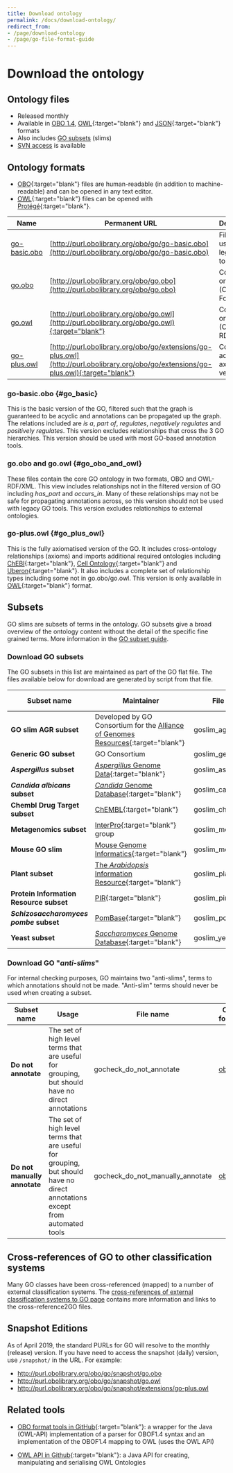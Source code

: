 ```yaml
---
title: Download ontology
permalink: /docs/download-ontology/
redirect_from: 
- /page/download-ontology
- /page/go-file-format-guide
---
```


# Download the ontology

## Ontology files
+ Released monthly 
+ Available in [OBO 1.4](http://owlcollab.github.io/oboformat/doc/obo-syntax.html), [OWL](https://github.com/owlcs/owlapi){:target="blank"} and [JSON](https://github.com/geneontology/obographs/){:target="blank"} formats
+ Also includes [GO subsets](/docs/go-subset-guide/) (slims)
+ [SVN access](/docs/SVN-access/) is available

## Ontology formats

+ [OBO](http://owlcollab.github.io/oboformat/doc/obo-syntax.html){:target="blank"} files are human-readable (in addition to machine-readable) and can be opened in any text editor. 
+ [OWL](https://github.com/owlcs/owlapi){:target="blank"} files can be opened with [Protégé](https://protege.stanford.edu/){:target="blank"}.

|Name 	|Permanent URL |	Description|
|-------|--------------|-------------|
|[go-basic.obo](#go_basic)|	[http://purl.obolibrary.org/obo/go/go-basic.obo](http://purl.obolibrary.org/obo/go/go-basic.obo)|	Filtered, for use with legacy tools|
|[go.obo](#go_obo_and_owl) |		[http://purl.obolibrary.org/obo/go.obo](http://purl.obolibrary.org/obo/go.obo)|	Core ontology (OBO Format)|
|[go.owl](#go_obo_and_owl) |		[http://purl.obolibrary.org/obo/go.owl](http://purl.obolibrary.org/obo/go.owl){:target="blank"} |	Core ontology (OWL RDF/XML)|
|[go-plus.owl](#go_plus_owl) |		[http://purl.obolibrary.org/obo/go/extensions/go-plus.owl](http://purl.obolibrary.org/obo/go/extensions/go-plus.owl){:target="blank"} 	|Core plus additional axioms, vetted|

### go-basic.obo {#go_basic}

This is the basic version of the GO, filtered such that the graph is guaranteed to be acyclic and annotations can be propagated up the graph. The relations included are *is a*, *part of*, *regulates*, *negatively regulates* and *positively regulates*. This version excludes relationships that cross the 3 GO hierarchies. This version should be used with most GO-based annotation tools.

### go.obo and go.owl {#go_obo_and_owl}

These files contain the core GO ontology in two formats, OBO and OWL-RDF/XML. This view includes relationships not in the filtered version of GO including *has_part* and *occurs_in*. Many of these relationships may not be safe for propagating annotations across, so this version should not be used with legacy GO tools. This version excludes relationships to external ontologies.

### go-plus.owl {#go_plus_owl}

This is the fully axiomatised version of the GO. It includes cross-ontology relationships (axioms) and imports additional required ontologies including [ChEBI](https://www.ebi.ac.uk/chebi/){:target="blank"}, [Cell Ontology](http://www.obofoundry.org/ontology/cl.html){:target="blank"} and [Uberon](http://uberon.github.io/){:target="blank"}. It also includes a complete set of relationship types including some not in go.obo/go.owl. This version is only available in [OWL](https://www.w3.org/OWL/){:target="blank"} format.

## Subsets

GO slims are subsets of terms in the ontology. GO subsets give a broad overview of the ontology content without the detail of the specific fine grained terms. More information in the [GO subset guide](/docs/go-subset-guide/).

### Download GO subsets

The GO subsets in this list are maintained as part of the GO flat file. The files available below for download are generated by script from that file.


|**Subset name**|**Maintainer**|**File name**|**OBO format**|**OWL format**|**json format**|
|------------------|-------------|-------------|-------------|------------|-------------|
|**GO slim AGR subset**|Developed by GO Consortium for the [Alliance of Genomes Resources](https://www.alliancegenome.org/){:target="blank"} |goslim_agr  |[obo](http://current.geneontology.org/ontology/subsets/goslim_agr.obo) |[owl](http://current.geneontology.org/ontology/subsets/goslim_agr.owl){:target="blank"}  |[json](http://current.geneontology.org/ontology/subsets/goslim_agr.json){:target="blank"}  |
|**Generic GO subset**|GO Consortium |goslim_generic|[obo](http://current.geneontology.org/ontology/subsets/goslim_generic.obo)| [owl](http://current.geneontology.org/ontology/subsets/goslim_generic.owl){:target="blank"}  |[json](http://current.geneontology.org/ontology/subsets/goslim_generic.json){:target="blank"}  |
|*__Aspergillus__* **subset**|[_Aspergillus_ Genome Data](http://www.aspgd.org/){:target="blank"} |goslim_aspergillus|[obo](http://current.geneontology.org/ontology/subsets/goslim_aspergillus.obo) |[owl](http://current.geneontology.org/ontology/subsets/goslim_aspergillus.owl){:target="blank"}  |[json](http://current.geneontology.org/ontology/subsets/goslim_aspergillus.json){:target="blank"}  |
|*__Candida albicans__* **subset**|[_Candida_ Genome Database](http://www.candidagenome.org/){:target="blank"} |goslim_candida|[obo](http://current.geneontology.org/ontology/subsets/goslim_candida.obo)|[owl](http://current.geneontology.org/ontology/subsets/goslim_candida.owl){:target="blank"}  |[json](http://current.geneontology.org/ontology/subsets/goslim_candida.json){:target="blank"}  |
|**Chembl Drug Target subset**|[ChEMBL](https://www.ebi.ac.uk/chembl/){:target="blank"} |goslim_chembl|[obo](http://current.geneontology.org/ontology/subsets/goslim_chembl.obo) |[owl](http://current.geneontology.org/ontology/subsets/goslim_chembl.owl){:target="blank"}  |[json](http://current.geneontology.org/ontology/subsets/goslim_chembl.json){:target="blank"} |
|**Metagenomics subset**|[InterPro](http://www.ebi.ac.uk/interpro/){:target="blank"}  group|goslim_metagenomic|[obo](http://current.geneontology.org/ontology/subsets/goslim_metagenomics.obo) | [owl](http://current.geneontology.org/ontology/subsets/goslim_metagenomics.owl){:target="blank"}  |[json](http://current.geneontology.org/ontology/subsets/goslim_metagenomics.json){:target="blank"} |
|**Mouse GO slim**|[Mouse Genome Informatics](http://www.informatics.jax.org/){:target="blank"} |goslim_mouse|[obo](http://current.geneontology.org/ontology/subsets/goslim_mouse.obo) |[owl](http://current.geneontology.org/ontology/subsets/goslim_mouse.owl){:target="blank"}  |[json](http://current.geneontology.org/ontology/subsets/goslim_mouse.json){:target="blank"}  |
|**Plant subset**|[The _Arabidopsis_ Information Resource](https://www.arabidopsis.org/){:target="blank"} |goslim_plant|[obo](http://current.geneontology.org/ontology/subsets/goslim_plant.obo) |[owl](http://current.geneontology.org/ontology/subsets/goslim_plant.owl){:target="blank"}  |[json](http://current.geneontology.org/ontology/subsets/goslim_plant.json){:target="blank"}  |
|**Protein Information Resource subset**|[PIR](https://pir.georgetown.edu/){:target="blank"} |goslim_pir|[obo](http://current.geneontology.org/ontology/subsets/goslim_pir.obo) |[owl](http://current.geneontology.org/ontology/subsets/goslim_pir.owl){:target="blank"}  |[json](http://current.geneontology.org/ontology/subsets/goslim_pir.json){:target="blank"}  |
|*__Schizosaccharomyces pombe__* **subset**|[PomBase](https://www.pombase.org/){:target="blank"} |goslim_pombe|[obo](http://current.geneontology.org/ontology/subsets/goslim_pombe.obo) |[owl](http://current.geneontology.org/ontology/subsets/goslim_pombe.owl){:target="blank"}  |[json](http://current.geneontology.org/ontology/subsets/goslim_pombe.json){:target="blank"}  |
|**Yeast subset**|[_Saccharomyces_ Genome Database](https://www.yeastgenome.org/){:target="blank"} |goslim_yeast|[obo](http://current.geneontology.org/ontology/subsets/goslim_yeast.obo) |[owl](http://current.geneontology.org/ontology/subsets/goslim_yeast.owl){:target="blank"}  |[json](http://current.geneontology.org/ontology/subsets/goslim_yeast.json){:target="blank"}  |

### Download GO "*__anti-slims__*"

For internal checking purposes, GO maintains two "anti-slims", terms to which annotations should not be made. "Anti-slim" terms should never be used when creating a subset.


|**Subset name**|**Usage** |**File name** |**OBO format** |**OWL format** |**json format** |
|------------------|----------|----------|----------|----------|----------|
|**Do not annotate**|The set of high level terms that are useful for grouping, but should have no direct annotations| gocheck_do_not_annotate |[obo](http://current.geneontology.org/ontology/subsets/gocheck_do_not_annotate.obo)| [owl](http://current.geneontology.org/ontology/subsets/gocheck_do_not_annotate.owl){:target="blank"}  |[json](http://current.geneontology.org/ontology/subsets/gocheck_do_not_annotate.json){:target="blank"}  |
|**Do not manually annotate**|The set of high level terms that are useful for grouping, but should have no direct annotations except from automated tools| gocheck_do_not_manually_annotate|[obo](http://current.geneontology.org/ontology/subsets/gocheck_do_not_manually_annotate.obo)|[owl](http://current.geneontology.org/ontology/subsets/gocheck_do_not_manually_annotate.owl){:target="blank"}  |[json](http://current.geneontology.org/ontology/subsets/gocheck_do_not_manually_annotate.json){:target="blank"}  |


## Cross-references of GO to other classification systems

Many GO classes have been cross-referenced (mapped) to a number of external classification systems. The [cross-references of external classification systems to GO page](/docs/download-mappings/) contains more information and links to the cross-reference2GO files.

## Snapshot Editions

As of April 2019, the standard PURLs for GO will resolve to the monthly (release) version. If you have need to access the snapshot (daily) version, use `/snapshot/` in the URL. For example:

 * http://purl.obolibrary.org/obo/go/snapshot/go.obo
 * http://purl.obolibrary.org/obo/go/snapshot/go.owl
 * http://purl.obolibrary.org/obo/go/snapshot/extensions/go-plus.owl

## Related tools 
+ [OBO format tools in GitHub](https://github.com/oboformat/oboformat-tools){:target="blank"}: a wrapper for the Java (OWL-API) implementation of a parser for OBOF1.4 syntax and an implementation of the OBOF1.4 mapping to OWL (uses the OWL API)
* [OWL API in Github](https://github.com/owlcs/owlapi){:target="blank"}: a Java API for creating, manipulating and serialising OWL Ontologies
